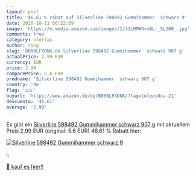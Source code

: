 ```yaml
---
layout: post
title: '46.61 % rabat auf Silverline 598492 Gummihammer  schwarz 9'
date: 2020-10-11 06:22:09
image: 'https://m.media-amazon.com/images/I/31LHMWOvxBL._SL200_.jpg'
comments: true
category: ofertas
author: ring
slug: 'B000LFXDNK-de Silverline 598492 Gummihammer  schwarz 907 g'
actualPrice: 2.99 EUR
currency: EUR
price: 2.99
comparePrice: 5.6 EUR
prodname: 'Silverline 598492 Gummihammer  schwarz 907 g'
country: 'de'
flag: '🇩🇪'
buyurl: 'https://www.amazon.de/dp/B000LFXDNK/?tag=tolees0ca-21'
descuento: '46.61'
average: '2.99'
---
```


Es gibt ein [Silverline 598492 Gummihammer  schwarz 907 g](https://www.amazon.de/dp/B000LFXDNK/?tag=tolees0ca-21) mit aktuellem Preis 2.99 EUR (original: 5.6 EUR) 46.61 % Rabatt hier:

[![Silverline 598492 Gummihammer  schwarz 9](https://m.media-amazon.com/images/I/31LHMWOvxBL._SL200_.jpg)](https://www.amazon.de/dp/B000LFXDNK/?tag=tolees0ca-21)

ℹ️:


[🛒 kauf es hier!!](https://www.amazon.de/dp/B000LFXDNK/?tag=tolees0ca-21)
